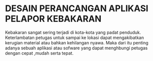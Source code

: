 # DESAIN PERANCANGAN APLIKASI PELAPOR KEBAKARAN
Kebakaran sangat sering terjadi di kota-kota yang padat penduduk. Keterlambatan petugas untuk sampai ke lokasi dapat mengakibatkan kerugian material atau bahkan kehilangan nyawa.
Maka dari itu penting adanya sebuah aplikasi atau sofware yang dapat menghbungi petugas dengan cepat ,mudah serta tepat.
